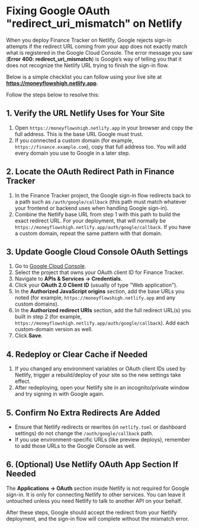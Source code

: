 # Fixing Google OAuth "redirect_uri_mismatch" on Netlify

When you deploy Finance Tracker on Netlify, Google rejects sign-in attempts if the redirect URL coming from your app does not exactly match what is registered in the Google Cloud Console. The error message you saw (**Error 400: redirect_uri_mismatch**) is Google’s way of telling you that it does not recognize the Netlify URL trying to finish the sign-in flow.

Below is a simple checklist you can follow using your live site at **https://moneyflowshigh.netlify.app**.

Follow the steps below to resolve this:

## 1. Verify the URL Netlify Uses for Your Site
1. Open `https://moneyflowshigh.netlify.app` in your browser and copy the full address. This is the base URL Google must trust.
2. If you connected a custom domain (for example, `https://finance.example.com`), copy that full address too. You will add every domain you use to Google in a later step.

## 2. Locate the OAuth Redirect Path in Finance Tracker
1. In the Finance Tracker project, the Google sign-in flow redirects back to a path such as `/auth/google/callback` (this path must match whatever your frontend or backend uses when handling Google sign-in).
2. Combine the Netlify base URL from step 1 with this path to build the exact redirect URL. For your deployment, that will normally be `https://moneyflowshigh.netlify.app/auth/google/callback`. If you have a custom domain, repeat the same pattern with that domain.

## 3. Update Google Cloud Console OAuth Settings
1. Go to [Google Cloud Console](https://console.cloud.google.com/).
2. Select the project that owns your OAuth client ID for Finance Tracker.
3. Navigate to **APIs & Services → Credentials**.
4. Click your **OAuth 2.0 Client ID** (usually of type "Web application").
5. In the **Authorized JavaScript origins** section, add the base URLs you noted (for example, `https://moneyflowshigh.netlify.app` and any custom domains).
6. In the **Authorized redirect URIs** section, add the full redirect URL(s) you built in step 2 (for example, `https://moneyflowshigh.netlify.app/auth/google/callback`). Add each custom-domain version as well.
7. Click **Save**.

## 4. Redeploy or Clear Cache if Needed
1. If you changed any environment variables or OAuth client IDs used by Netlify, trigger a rebuild/deploy of your site so the new settings take effect.
2. After redeploying, open your Netlify site in an incognito/private window and try signing in with Google again.

## 5. Confirm No Extra Redirects Are Added
* Ensure that Netlify redirects or rewrites (in `netlify.toml` or dashboard settings) do not change the `/auth/google/callback` path.
* If you use environment-specific URLs (like preview deploys), remember to add those URLs to the Google Console as well.

## 6. (Optional) Use Netlify OAuth App Section If Needed
The **Applications → OAuth** section inside Netlify is not required for Google sign-in. It is only for connecting Netlify to other services. You can leave it untouched unless you need Netlify to talk to another API on your behalf.

After these steps, Google should accept the redirect from your Netlify deployment, and the sign-in flow will complete without the mismatch error.
